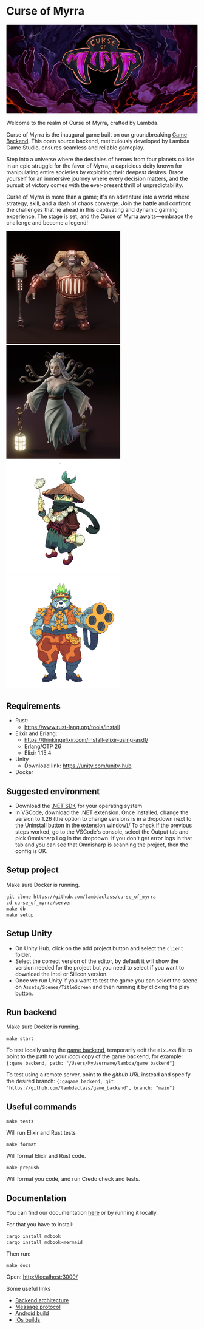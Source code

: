 # Curse of Myrra

<img src="docs/src/images/Curse_of_Myrra_logo.png" alt="Curse of Myrra logo">

Welcome to the realm of Curse of Myrra, crafted by Lambda.

Curse of Myrra is the inaugural game built on our groundbreaking [Game Backend](https://github.com/lambdaclass/game_backend). This open source backend, meticulously developed by Lambda Game Studio, ensures seamless and reliable gameplay.

Step into a universe where the destinies of heroes from four planets collide in an epic struggle for the favor of Myrra, a capricious deity known for manipulating entire societies by exploiting their deepest desires. Brace yourself for an immersive journey where every decision matters, and the pursuit of victory comes with the ever-present thrill of unpredictability.

Curse of Myrra is more than a game; it's an adventure into a world where strategy, skill, and a dash of chaos converge. Join the battle and confront the challenges that lie ahead in this captivating and dynamic gaming experience. The stage is set, and the Curse of Myrra awaits—embrace the challenge and become a legend!

<img src="docs/src/images/Curse_of_Myrra_3D_Assets_Muflus.png" alt="Muflus 3D model" width=300px>
<img src="docs/src/images/Curse_of_Myrra_3D_Assets_Uma.jpeg" alt="Uma 3D model" width=300px>
<img src="docs/src/images/Curse_of_Myrra_concept_art_Shinko.png" alt="Shinko hero concept art" width=300px>
<img src="docs/src/images/Curse_of_Myrra_concept_art_Otobi_dog.png" alt="Concept art for a gang member dog in the planet of Otobi" width=300px>

## Requirements

- Rust:
  - https://www.rust-lang.org/tools/install
- Elixir and Erlang:
  - https://thinkingelixir.com/install-elixir-using-asdf/
  - Erlang/OTP 26
  - Elixir 1.15.4
- Unity
  - Download link: https://unity.com/unity-hub
- Docker

## Suggested environment

- Download the [.NET SDK](https://dotnet.microsoft.com/es-es/download/dotnet/thank-you/sdk-7.0.403-macos-arm64-installer) for your operating system
- In VSCode, download the .NET extension. Once installed, change the version to 1.26 (the option to change versions is in a dropdown next to the Uninstall button in the extension window)/
  To check if the previous steps worked, go to the VSCode's console, select the Output tab and pick Omnisharp Log in the dropdown. If you don't get error logs in that tab and you can see that Omnisharp is scanning the project, then the config is OK.

## Setup project

Make sure Docker is running.

```
git clone https://github.com/lambdaclass/curse_of_myrra
cd curse_of_myrra/server
make db
make setup
```

## Setup Unity

- On Unity Hub, click on the add project button and select the `client` folder.
- Select the correct version of the editor, by default it will show the version needed for the project but you need to select if you want to download the Intel or Silicon version.
- Once we run Unity if you want to test the game you can select the scene on `Assets/Scenes/TitleScreen` and then running it by clicking the play button.

## Run backend

Make sure Docker is running.

```
make start
```

To test locally using the [game backend](https://github.com/lambdaclass/game_backend), temporarily edit the `mix.exs` file to point to the path to your _local_ copy of the game backend, for example:
`{:game_backend, path: "/Users/MyUsername/lambda/game_backend"}`

To test using a remote server, point to the _github URL_ instead and specify the desired branch:
`{:gagame_backend, git: "https://github.com/lambdaclass/game_backend", branch: "main"}`

## Useful commands

```
make tests
```

Will run Elixir and Rust tests

```
make format
```

Will format Elixir and Rust code.

```
make prepush
```

Will format you code, and run Credo check and tests.

## Documentation

You can find our documentation [here](https://docs.curseofmyrra.com/) or by running it locally.

For that you have to install:

```
cargo install mdbook
cargo install mdbook-mermaid
```

Then run:

```
make docs
```

Open:
[http://localhost:3000/](http://localhost:3000/ios_builds.html)

Some useful links

- [Backend architecture](https://docs.curseofmyrra.com/backend_architecture.html)
- [Message protocol](https://docs.curseofmyrra.com/message_protocol.html)
- [Android build](https://docs.curseofmyrra.com/android_builds.html)
- [IOs builds](https://docs.curseofmyrra.com/ios_builds.html)

